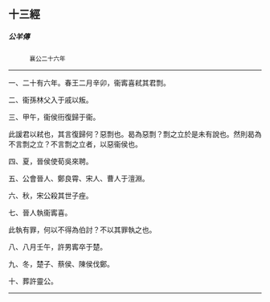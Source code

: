 

## 十三經

##### 公羊傳
　　　`襄公二十六年`

* * *

一、二十有六年。春王二月辛卯，衞寗喜弒其君剽。

二、衞孫林父入于戚以叛。

三、甲午，衞侯衎復歸于衞。

此諼君以弒也，其言復歸何？惡剽也。曷為惡剽？剽之立於是未有說也。然則曷為不言剽之立？不言剽之立者，以惡衞侯也。

四、夏，晉侯使荀吳來聘。

五、公會晉人、鄭良霄、宋人、曹人于澶淵。

六、秋，宋公殺其世子痤。

七、晉人執衞寗喜。

此執有罪，何以不得為伯討？不以其罪執之也。

八、八月壬午，許男寗卒于楚。

九、冬，楚子、蔡侯、陳侯伐鄭。

十、葬許靈公。

* * *

